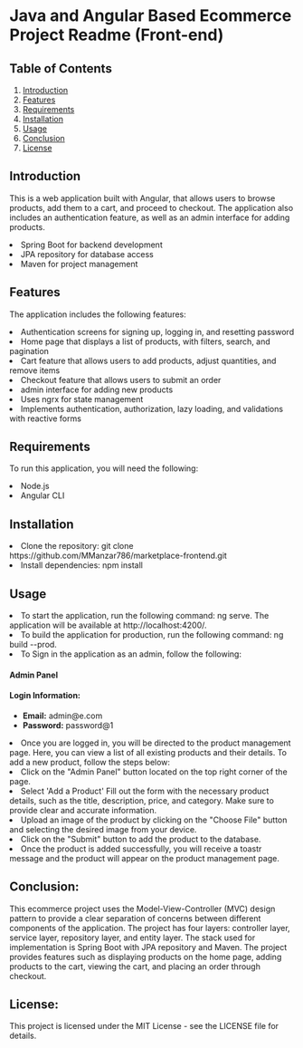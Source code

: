 # Java and Angular Based Ecommerce Project Readme (Front-end)

## Table of Contents
1.  <a href="#l1">Introduction</a>
2.  <a href="#l2">Features</a>
3.  <a href="#l3">Requirements</a>
4.  <a href="#l4">Installation</a>
5.  <a href="#l5">Usage</a>
6.  <a href="#l6">Conclusion</a>
7.  <a href="#l7">License</a>

## <h2 id="l1">Introduction</h2>
This is a web application built with Angular, that allows users to browse products, add them to a cart, and proceed to checkout. The application also includes an authentication feature, as well as an admin interface for adding products.
<li>Spring Boot for backend development</li>
<li>JPA repository for database access</li>
<li>Maven for project management</li>

## <h2 id="l2">Features</h2>
The application includes the following features:

<li>Authentication screens for signing up, logging in, and resetting password</li>
<li>Home page that displays a list of products, with filters, search, and pagination</li>
<li>Cart feature that allows users to add products, adjust quantities, and remove items</li>
<li>Checkout feature that allows users to submit an order</li>
<li>admin interface for adding new products</li>
<li>Uses ngrx for state management</li>
<li>Implements authentication, authorization, lazy loading, and validations with reactive forms</li>

## <h2 id="l3">Requirements</h2>
To run this application, you will need the following:
<li>Node.js</li>
<li>Angular CLI</li>

## <h2 id="l4">Installation</h2>
<li>Clone the repository: git clone https://github.com/MManzar786/marketplace-frontend.git</li>
<li>Install dependencies: npm install</li>

## <h2 id="l5">Usage</h2>
<li>To start the application, run the following command: ng serve. The application will be available at http://localhost:4200/.</li>
<li>To build the application for production, run the following command: ng build --prod.</li>
<li>To Sign in the application as an admin, follow the following:</li>
<h4>Admin Panel</h4>
<h4>Login Information:</h4>
<ul>
  <li><strong>Email:</strong> admin@e.com</li>
  <li><strong>Password:</strong> password@1</li>
</ul>

<li>Once you are logged in, you will be directed to the product management page. Here, you can view a list of all existing products and their details. To add a new product, follow the steps below:</li>

<li>Click on the "Admin Panel" button located on the top right corner of the page.</li>
<li>Select 'Add a Product' Fill out the form with the necessary product details, such as the title, description, price, and category. Make sure to provide clear and accurate information.</li>
<li>Upload an image of the product by clicking on the "Choose File" button and selecting the desired image from your device.</li>
<li>Click on the "Submit" button to add the product to the database.</li>
<li>Once the product is added successfully, you will receive a toastr message and the product will appear on the product management page.</li>

## <h2 id="l6">Conclusion:</h2>
This ecommerce project uses the Model-View-Controller (MVC) design pattern to provide a clear separation of concerns between different components of the application. The project has four layers: controller layer, service layer, repository layer, and entity layer. The stack used for implementation is Spring Boot with JPA repository and Maven. The project provides features such as displaying products on the home page, adding products to the cart, viewing the cart, and placing an order through checkout.

## <h2 id="l7">License:</h2>
This project is licensed under the MIT License - see the LICENSE file for details.
